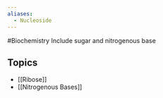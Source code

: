 ```yaml
---
aliases:
  - Nucleoside
---
```

#Biochemistry 
Include sugar and nitrogenous base
## Topics
* [[Ribose]]
* [[Nitrogenous Bases]]